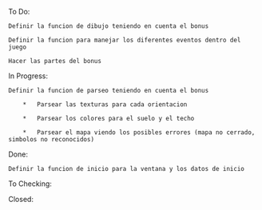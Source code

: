 To Do:

	Definir la funcion de dibujo teniendo en cuenta el bonus

	Definir la funcion para manejar los diferentes eventos dentro del juego

	Hacer las partes del bonus

In Progress:

	Definir la funcion de parseo teniendo en cuenta el bonus

		* 	Parsear las texturas para cada orientacion  
		
		* 	Parsear los colores para el suelo y el techo
		
		* 	Parsear el mapa viendo los posibles errores (mapa no cerrado, simbolos no reconocidos)

Done:

	Definir la funcion de inicio para la ventana y los datos de inicio

To Checking:

Closed: